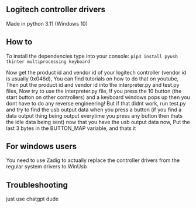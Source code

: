 ## Logitech controller drivers
Made in python 3.11 (Windows 10)
## How to

To install the dependencies type into your console:
``
    pip3 install pyusb tkinter multiprocessing keyboard 
``

Now get the product id and vendor id of your logitech controller (vendor id is usually 0x046d), You can find tutorials on how to do that on youtube, Then put the product id and vendor id into the interpreter.py and test.py files, Now try to use the interpreter.py file, If you press the 10 button (the start button on other controllers) and a keyboard windows pops up then you dont have to do any reverse engineering!
But if that didnt work, run test.py and try to find the usb output data when you press a button (if you find a data output thing being output everytime you press any button then thats the idle data being sent) now that you have the usb output data now, Put the last 3 bytes in the BUTTON_MAP variable, and thats it

## For windows users
You need to use Zadig to actually replace the controller drivers from the regular system drivers to WinUsb

## Troubleshooting

just use chatgpt dude
